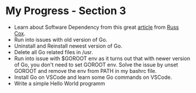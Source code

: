 # My Progress - Section 3

- Learn about Software Dependency from this great [article](https://research.swtch.com/deps) from [Russ Cox](https://swtch.com/~rsc/).
- Run into issues with old version of Go.
- Uninstall and Reinstall newest version of Go.
- Delete all Go related files in /usr.
- Run into issue with $GOROOT env as it turns out that with newer version of Go, you don't need to set GOROOT env. Solve the issue by unset GOROOT and remove the env from PATH in my bashrc file.
- Install Go on VSCode and learn some Go commands on VSCode.
- Write a simple Hello World programm
